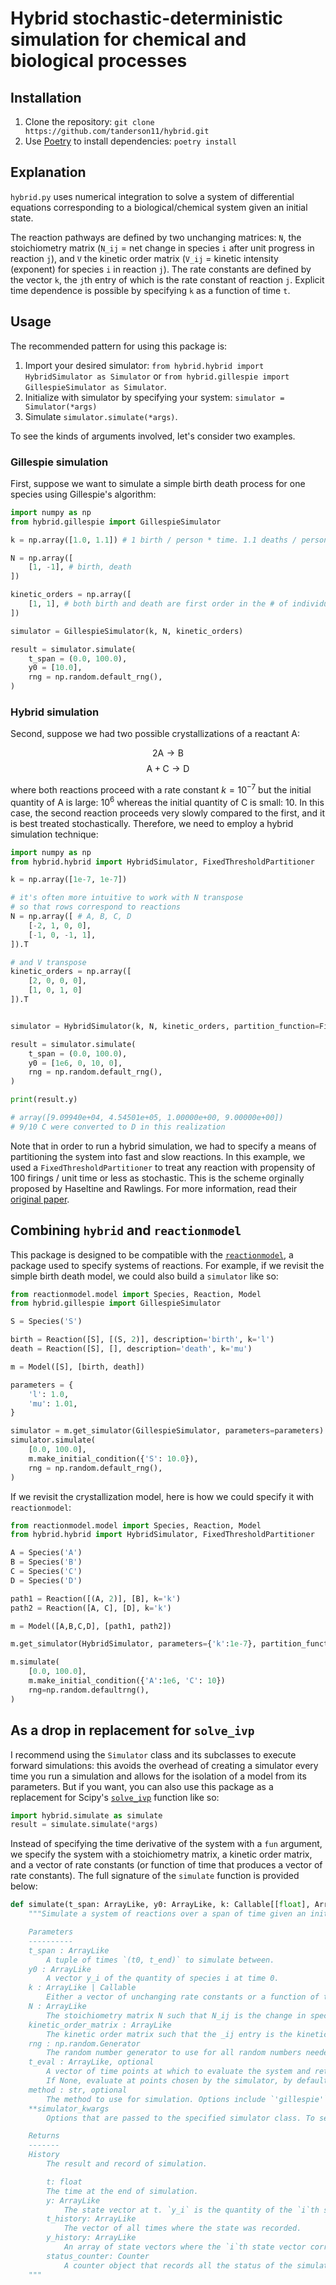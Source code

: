 # Hybrid stochastic-deterministic simulation for chemical and biological processes

## Installation

1. Clone the repository: `git clone https://github.com/tanderson11/hybrid.git`
2. Use [Poetry](https://python-poetry.org) to install dependencies: `poetry install`

## Explanation

`hybrid.py` uses numerical integration to solve a system of differential equations corresponding to a biological/chemical system given an initial state.

The reaction pathways are defined by two unchanging matrices: `N`, the stoichiometry matrix (`N_ij` = net change in species `i` after unit progress in reaction `j`), and `V` the kinetic order matrix (`V_ij` = kinetic intensity (exponent) for species `i` in reaction `j`). The rate constants are defined by the vector `k`, the `j`th entry of which is the rate constant of reaction `j`.
Explicit time dependence is possible by specifying `k` as a function of time `t`.

## Usage

The recommended pattern for using this package is:
1. Import your desired simulator: `from hybrid.hybrid import HybridSimulator as Simulator` or `from hybrid.gillespie import GillespieSimulator as Simulator`.
2. Initialize with simulator by specifying your system: `simulator = Simulator(*args)`
3. Simulate `simulator.simulate(*args)`.

To see the kinds of arguments involved, let's consider two examples.

### Gillespie simulation

First, suppose we want to simulate a simple birth death process for one species using Gillespie's algorithm:

```python
import numpy as np
from hybrid.gillespie import GillespieSimulator

k = np.array([1.0, 1.1]) # 1 birth / person * time. 1.1 deaths / person * time.

N = np.array([
    [1, -1], # birth, death
])

kinetic_orders = np.array([
    [1, 1], # both birth and death are first order in the # of individuals
])

simulator = GillespieSimulator(k, N, kinetic_orders)

result = simulator.simulate(
    t_span = (0.0, 100.0),
    y0 = [10.0],
    rng = np.random.default_rng(),
)
```

### Hybrid simulation

Second, suppose we had two possible crystallizations of a reactant $\text{A}$:

$$ 2 \text{A} \to \text{B} $$
$$ \text{A} + \text{C} \to \text{D} $$

where both reactions proceed with a rate constant $k = 10^{-7}$ but the initial quantity of $\text{A}$ is large: $10^{6}$ whereas the initial quantity of $\text{C}$ is small: $10$. In this case, the second reaction proceeds very slowly compared to the first, and it is best treated stochastically. Therefore, we need to employ a hybrid simulation technique:

```python
import numpy as np
from hybrid.hybrid import HybridSimulator, FixedThresholdPartitioner

k = np.array([1e-7, 1e-7])

# it's often more intuitive to work with N transpose
# so that rows correspond to reactions
N = np.array([ # A, B, C, D
    [-2, 1, 0, 0],
    [-1, 0, -1, 1],
]).T

# and V transpose
kinetic_orders = np.array([
    [2, 0, 0, 0],
    [1, 0, 1, 0]
]).T


simulator = HybridSimulator(k, N, kinetic_orders, partition_function=FixedThresholdPartitioner(100.0))

result = simulator.simulate(
    t_span = (0.0, 100.0),
    y0 = [1e6, 0, 10, 0],
    rng = np.random.default_rng(),
)

print(result.y)

# array([9.09940e+04, 4.54501e+05, 1.00000e+00, 9.00000e+00])
# 9/10 C were converted to D in this realization
```

Note that in order to run a hybrid simulation, we had to specify a means of partitioning the system into fast and slow reactions. In this example, we used a `FixedThresholdPartitioner` to treat any reaction with propensity of 100 firings / unit time or less as stochastic. This is the scheme orginally proposed by Haseltine and Rawlings. For more information, read their [original paper](https://pubs.aip.org/aip/jcp/article-abstract/117/15/6959/447100/Approximate-simulation-of-coupled-fast-and-slow).

## Combining `hybrid` and `reactionmodel`

This package is designed to be compatible with the [`reactionmodel`](https://github.com/tanderson11/reactionmodel), a package used to specify systems of reactions. For example, if we revisit the simple birth death model, we could also build a `simulator` like so:

```python
from reactionmodel.model import Species, Reaction, Model
from hybrid.gillespie import GillespieSimulator

S = Species('S')

birth = Reaction([S], [(S, 2)], description='birth', k='l')
death = Reaction([S], [], description='death', k='mu')

m = Model([S], [birth, death])

parameters = {
    'l': 1.0,
    'mu': 1.01,
}

simulator = m.get_simulator(GillespieSimulator, parameters=parameters)
simulator.simulate(
    [0.0, 100.0],
    m.make_initial_condition({'S': 10.0}),
    rng = np.random.default_rng(),
)
```

If we revisit the crystallization model, here is how we could specify it with `reactionmodel`:

```python
from reactionmodel.model import Species, Reaction, Model
from hybrid.hybrid import HybridSimulator, FixedThresholdPartitioner

A = Species('A')
B = Species('B')
C = Species('C')
D = Species('D')

path1 = Reaction([(A, 2)], [B], k='k')
path2 = Reaction([A, C], [D], k='k')

m = Model([A,B,C,D], [path1, path2])

m.get_simulator(HybridSimulator, parameters={'k':1e-7}, partition_function=FixedThresholdPartitioner(100.0))

m.simulate(
    [0.0, 100.0],
    m.make_initial_condition({'A':1e6, 'C': 10})
    rng=np.random.defaultrng(),
)
```

## As a drop in replacement for `solve_ivp`

I recommend using the `Simulator` class and its subclasses to execute forward simulations: this avoids the overhead of creating a simulator every time you run a simulation and allows for the isolation of a model from its parameters. But if you want, you can also use this package as a replacement for Scipy's [`solve_ivp`](https://docs.scipy.org/doc/scipy/reference/generated/scipy.integrate.solve_ivp.html) function like so:

```python
import hybrid.simulate as simulate
result = simulate.simulate(*args)
```

Instead of specifying the time derivative of the system with a `fun` argument, we specify the system with a stoichiometry matrix, a kinetic order matrix, and a vector of rate constants (or function of time that produces a vector of rate constants). The full signature of the `simulate` function is provided below:

```python
def simulate(t_span: ArrayLike, y0: ArrayLike, k: Callable[[float], ArrayLike], N: ArrayLike, kinetic_order_matrix: ArrayLike, rng: np.random.Generator, t_eval: ArrayLike=None, method='haseltinerawlings', **simulator_kwargs):
    """Simulate a system of reactions over a span of time given an initial state using `method`.

    Parameters
    ----------
    t_span : ArrayLike
        A tuple of times `(t0, t_end)` to simulate between.
    y0 : ArrayLike
        A vector y_i of the quantity of species i at time 0.
    k : ArrayLike | Callable
        Either a vector of unchanging rate constants or a function of time that returns a vector of rate constants.
    N : ArrayLike
        The stoichiometry matrix N such that N_ij is the change in species `i` after unit progress in reaction `j`.
    kinetic_order_matrix : ArrayLike
        The kinetic order matrix such that the _ij entry is the kinetic intensity of species i in reaction j.
    rng : np.random.Generator
        The random number generator to use for all random numbers needed during simulation.
    t_eval : ArrayLike, optional
        A vector of time points at which to evaluate the system and return in the final results.
        If None, evaluate at points chosen by the simulator, by default None.
    method : str, optional
        The method to use for simulation. Options include `'gillespie'` and `'haseltinerawlings'`, by default 'haseltinerawlings'
    **simulator_kwargs
        Options that are passed to the specified simulator class. To see valid configurations, inspect the class that you are using.

    Returns
    -------
    History
        The result and record of simulation.

        t: float
        The time at the end of simulation.
        y: ArrayLike
            The state vector at t. `y_i` is the quantity of the `i`th species at time `t`.
        t_history: ArrayLike
            The vector of all times where the state was recorded.
        y_history: ArrayLike
            An array of state vectors where the `i`th state vector corresponds to the `i`th entry in `t_history`.
        status_counter: Counter
            A counter object that records all the status of the simulator at the end of each simulation step.
    """
```
